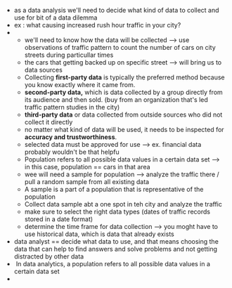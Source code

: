 - as a data analysis we'll need to decide what kind of data to collect and use for bit of a data dilemma
- ex : what causing increased rush hour traffic in your city?
-   - we'll need to know how the data will be collected --> use observations of traffic pattern to count the number of cars on city streets during particullar times
    - the cars that getting backed up on specific street --> will bring us to data sources
    - Collecting **first-party data** is typically the preferred method because you know exactly where it came from.
    - **second-party data,** which is data collected by a group directly from its audience and then sold. (buy from an organization that's led traffic pattern studies in the city)
    - **third-party data** or data collected from outside sources who did not collect it directly
    - no matter what kind of data will be used, it needs to be inspected for **accuracy and trustworthiness**.
    - selected data must be approved for use --> ex. financial data probably wouldn't be that helpfu
    - Population refers to all possible data values in a certain data set --> in this case, population == cars in that area
    - wee will need a sample for population --> analyze the traffic there / pull a random sample from all existing data
    - A sample is a part of a population that is representative of the population
    - Collect data sample abt a one spot in teh city and analyze the traffic
    - make sure to select the right data types (dates of traffic records stored in a date format)
    - determine the time frame for data collection --> you moght have to use historical data, which is data that already exists
- data analyst == decide what data to use, and that means choosing the data that can help to find answers and solve problems and not getting distracted by other data
-  In data analytics, a population refers to all possible data values in a certain data set
- 
